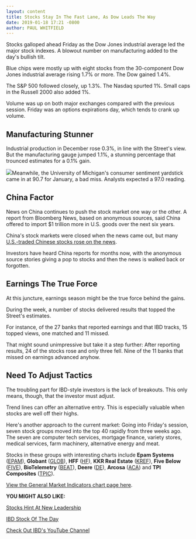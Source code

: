 ```yaml
---
layout: content
title: Stocks Stay In The Fast Lane, As Dow Leads The Way
date: 2019-01-18 17:21 -0800
author: PAUL WHITFIELD
---
```






Stocks galloped ahead Friday as the Dow Jones industrial average led the major stock indexes. A blowout number on manufacturing added to the day's bullish tilt.




Blue chips were mostly up with eight stocks from the 30-component Dow Jones industrial average rising 1.7% or more. The Dow gained 1.4%.


The S&P 500 followed closely, up 1.3%. The Nasdaq spurted 1%. Small caps in the Russell 2000 also added 1%.


Volume was up on both major exchanges compared with the previous session. Friday was an options expirations day, which tends to crank up volume.


Manufacturing Stunner
---------------------


Industrial production in December rose 0.3%, in line with the Street's view. But the manufacturing gauge jumped 1.1%, a stunning percentage that trounced estimates for a 0.1% gain.


![](https://www.investors.com/wp-content/uploads/2019/01/MP011819-265x300.jpg)Meanwhile, the University of Michigan's consumer sentiment yardstick came in at 90.7 for January, a bad miss. Analysts expected a 97.0 reading.


China Factor
------------


News on China continues to push the stock market one way or the other. A report from Bloomberg News, based on anonymous sources, said China offered to import $1 trillion more in U.S. goods over the next six years.


China's stock markets were closed when the news came out, but many [U.S.-traded Chinese stocks rose on the news](https://www.investors.com/news/technology/china-stocks-trade-war/).


Investors have heard China reports for months now, with the anonymous source stories giving a pop to stocks and then the news is walked back or forgotten.


Earnings The True Force
-----------------------


At this juncture, earnings season might be the true force behind the gains.


During the week, a number of stocks delivered results that topped the Street's estimates.


For instance, of the 27 banks that reported earnings and that IBD tracks, 15 topped views, one matched and 11 missed.


That might sound unimpressive but take it a step further: After reporting results, 24 of the stocks rose and only three fell. Nine of the 11 banks that missed on earnings advanced anyhow.


Need To Adjust Tactics
----------------------


The troubling part for IBD-style investors is the lack of breakouts. This only means, though, that the investor must adjust.


Trend lines can offer an alternative entry. This is especially valuable when stocks are well off their highs.


Here's another approach to the current market: Going into Friday's session, seven stock groups moved into the top 40 rapidly from three weeks ago. The seven are computer tech services, mortgage finance, variety stores, medical services, farm machinery, alternative energy and meat.


Stocks in these groups with interesting charts include **Epam Systems** ([EPAM](https://research.investors.com/quote.aspx?symbol=EPAM)), **Globant** ([GLOB](https://research.investors.com/quote.aspx?symbol=GLOB)), **HFF** ([HF](https://research.investors.com/quote.aspx?symbol=HF)), **KKR Real Estate** ([KREF](https://research.investors.com/quote.aspx?symbol=KREF)), **Five Below** ([FIVE](https://research.investors.com/quote.aspx?symbol=FIVE)), **BioTelemetry** ([BEAT](https://research.investors.com/quote.aspx?symbol=BEAT)), **Deere** ([DE](https://research.investors.com/quote.aspx?symbol=DE)), **Arcosa** ([ACA](https://research.investors.com/quote.aspx?symbol=ACA)) and **TPI Composites** ([TPIC](https://research.investors.com/quote.aspx?symbol=TPIC)).


[View the General Market Indicators chart page here](https://www.investors.com/wp-content/uploads/2019/01/GMI_012119.pdf).


**YOU MIGHT ALSO LIKE:**


[Stocks Hint At New Leadership](https://www.investors.com/market-trend/the-big-picture/changing-stock-leadership/)


[IBD Stock Of The Day](https://www.investors.com/research/ibd-stock-of-the-day/)


[Check Out IBD's YouTube Channel](https://www.youtube.com/investorsbusinessdaily)




